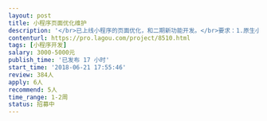 ```yaml
---                
layout: post       
title: 小程序页面优化维护           
description: '</br>已上线小程序的页面优化，和二期新功能开发。</br>要求：1.原生小程序开发熟练</br>2. 熟练css，</br>3.会VUE开发</br>4.时间充裕  能立即投入开发</br>5.必须是深圳个人或小团队</br>价格可谈。</br>'     
contenturl: https://pro.lagou.com/project/8510.html      
tags: [小程序开发]            
salary: 3000-5000元          
publish_time: '已发布 17 小时'         
start_time: '2018-06-21 17:55:46'           
review: 384人                   
apply: 6人                   
recommend: 5人                   
time_range: 1-2周              
status: 招募中                  
---                 
```

